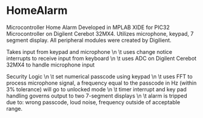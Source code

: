 # HomeAlarm
Microcontroller Home Alarm Developed in MPLAB XIDE for PIC32 Microcontroller on Digilent Cerebot 32MX4. 
Utilizes microphone, keypad, 7 segment display. All peripheral modules were created by Digilient.

Takes input from keypad and microphone
\n \t uses change notice interrupts to receive input from keyboard
\n \t uses ADC on Digilent Cerebot 32MX4 to handle microphone input

Security Logic
\n \t set numerical passcode using keypad
\n \t uses FFT to process microphone signal, a frequency equal to the passcode in Hz (within 3% tolerance) will go to unlocked mode
\n \t timer interrupt and key pad handling governs output to two 7-segment displays
\n \t alarm is tripped due to: wrong passcode, loud noise, frequency outside of acceptable range.